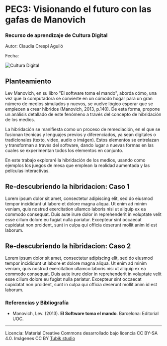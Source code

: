 # PEC3: Visionando el futuro con las gafas de Manovich 

### Recurso de aprendizaje de Cultura Digital 


Autor: Claudia Crespí Aguiló


Fecha: 

![Cultura Digital](https://miro.medium.com/max/1400/0*9PyyNvrO2PcD3KuU.png) 



## Planteamiento


Lev Manovich, en su libro "El software toma el mando", aborda cómo, una vez que la computadora se convierte en un cómodo hogar para un gran número de medios simulados y nuevos, se vuelve lógico esperar que se empiecen a crear híbridos (Manovich, 2013, p.140). De esta forma, propone un análisis detallado de este fenómeno a través del concepto de hibridación de los medios.

La hibridación se manifiesta como un proceso de remediación, en el que se fusionan técnicas y lenguajes previos y diferenciados, ya sean digitales o tradicionales (texto, video, audio o imágen). Estos elementos se entrelazan y transforman a través del software, dando lugar a nuevas formas en las cuales se experimentan todos los elementos en conjunto. 

En este trabajo exploraré la hibridación de los medios, usando como ejemplos los juegos de mesa que emplean la realidad aumentada y las películas interactivas.






## Re-descubriendo la hibridacion: Caso 1

Lorem ipsum dolor sit amet, consectetur adipiscing elit, sed do eiusmod tempor incididunt ut labore et dolore magna aliqua. Ut enim ad minim veniam, quis nostrud exercitation ullamco laboris nisi ut aliquip ex ea commodo consequat. Duis aute irure dolor in reprehenderit in voluptate velit esse cillum dolore eu fugiat nulla pariatur. Excepteur sint occaecat cupidatat non proident, sunt in culpa qui officia deserunt mollit anim id est laborum.



## Re-descubriendo la hibridacion: Caso 2

Lorem ipsum dolor sit amet, consectetur adipiscing elit, sed do eiusmod tempor incididunt ut labore et dolore magna aliqua. Ut enim ad minim veniam, quis nostrud exercitation ullamco laboris nisi ut aliquip ex ea commodo consequat. Duis aute irure dolor in reprehenderit in voluptate velit esse cillum dolore eu fugiat nulla pariatur. Excepteur sint occaecat cupidatat non proident, sunt in culpa qui officia deserunt mollit anim id est laborum.


### Referencias y Bibliografía

* Manovich, Lev. (2013). **El Software toma el mando**. Barcelona: Editorial UOC. 


----

Licencia: Material Creative Commons desarrollado bajo licencia CC BY-SA 4.0. Imágenes CC BY [Tubik studio](https://blog.tubikstudio.com/how-to-create-original-flat-illustrations-designers-tips/) 
